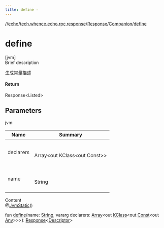 ```yaml
---
title: define -
---
```

//[echo](../../../index.md)/[tech.whence.echo.rpc.response](../../index.md)/[Response](../index.md)/[Companion](index.md)/[define](define.md)



# define  
[jvm]  
Brief description  


生成常量描述



#### Return  


Response<Listed<Describer>>



## Parameters  
  
jvm  
  
|  Name|  Summary| 
|---|---|
| declarers| <br><br>Array<out KClass<out Const<out Any>>><br><br>
| name| <br><br>String<br><br>
  
  
Content  
@[JvmStatic](https://kotlinlang.org/api/latest/jvm/stdlib/kotlin.jvm/-jvm-static/index.html)()  
  
fun [define](define.md)(name: [String](https://kotlinlang.org/api/latest/jvm/stdlib/kotlin/-string/index.html), vararg declarers: [Array](https://kotlinlang.org/api/latest/jvm/stdlib/kotlin/-array/index.html)<out [KClass](https://kotlinlang.org/api/latest/jvm/stdlib/kotlin.reflect/-k-class/index.html)<out [Const](../../../tech.whence.echo.container.constant/-const/index.md)<out [Any](https://kotlinlang.org/api/latest/jvm/stdlib/kotlin/-any/index.html)>>>): [Response](../index.md)<[Descriptor](../../../tech.whence.echo.container.constant/-descriptor/index.md)>  



